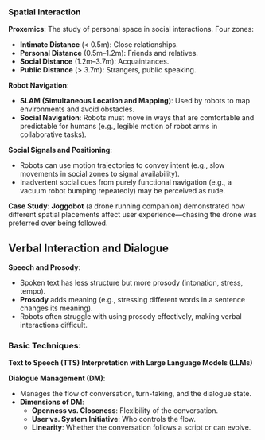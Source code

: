### Spatial Interaction
**Proxemics**: The study of personal space in social interactions. Four zones:
   - **Intimate Distance** (< 0.5m): Close relationships.
   - **Personal Distance** (0.5m–1.2m): Friends and relatives.
   - **Social Distance** (1.2m–3.7m): Acquaintances.
   - **Public Distance** (> 3.7m): Strangers, public speaking.

**Robot Navigation**:
   - **SLAM (Simultaneous Location and Mapping)**: Used by robots to map environments and avoid obstacles.
   - **Social Navigation**: Robots must move in ways that are comfortable and predictable for humans (e.g., legible motion of robot arms in collaborative tasks).

**Social Signals and Positioning**:
   - Robots can use motion trajectories to convey intent (e.g., slow movements in social zones to signal availability).
   - Inadvertent social cues from purely functional navigation (e.g., a vacuum robot bumping repeatedly) may be perceived as rude.

**Case Study**: **Joggobot** (a drone running companion) demonstrated how different spatial placements affect user experience—chasing the drone was preferred over being followed.
## Verbal Interaction and Dialogue

**Speech and Prosody**:
   - Spoken text has less structure but more prosody (intonation, stress, tempo).
   - **Prosody** adds meaning (e.g., stressing different words in a sentence changes its meaning).
   - Robots often struggle with using prosody effectively, making verbal interactions difficult.

### Basic Techniques:
**Text to Speech (TTS)**
**Interpretation with Large Language Models (LLMs)**

**Dialogue Management (DM)**:
   - Manages the flow of conversation, turn-taking, and the dialogue state.
   - **Dimensions of DM**:
     - **Openness vs. Closeness**: Flexibility of the conversation.
     - **User vs. System Initiative**: Who controls the flow.
     - **Linearity**: Whether the conversation follows a script or can evolve.